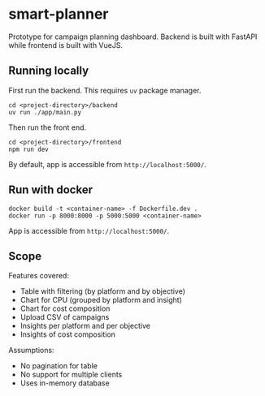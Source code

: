# smart-planner
Prototype for campaign planning dashboard. Backend is built with FastAPI while frontend is built with VueJS.

## Running locally

First run the backend. This requires `uv` package manager.

```
cd <project-directory>/backend
uv run ./app/main.py
```

Then run the front end.

```
cd <project-directory>/frontend
npm run dev
```

By default, app is accessible from `http://localhost:5000/`.


## Run with docker

```
docker build -t <container-name> -f Dockerfile.dev .
docker run -p 8000:8000 -p 5000:5000 <container-name>
```

App is accessible from `http://localhost:5000/`.


## Scope

Features covered:

- Table with filtering (by platform and by objective)
- Chart for CPU (grouped by platform and insight)
- Chart for cost composition
- Upload CSV of campaigns
- Insights per platform and per objective
- Insights of cost composition

Assumptions:

- No pagination for table
- No support for multiple clients
- Uses in-memory database
